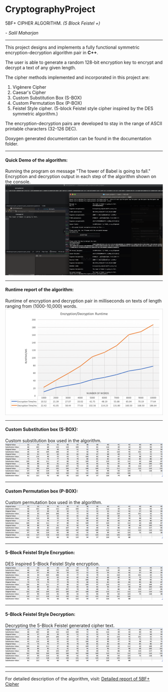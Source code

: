 # CryptographyProject
5BF+ CIPHER ALGORITHM. *(5 Block Feistel +)*


*- Salil Maharjan*

***

This project designs and implements a fully functional symmetric encryption-decryption algorithm pair in **C++**. 

The user is able to generate a random 128-bit encryption key to encrypt and decrypt a text of any given length. 

The cipher methods implemented and incorporated in this project are:
1. Vigènere Cipher
2. Caesar's Cipher
3. Custom Substitution Box (S-BOX)
4. Custom Permutation Box (P-BOX)
5. Feistel Style cipher. (5-block Feistel style cipher inspired by the DES symmetric algorithm.)

The encryption-decryption pairs are developed to stay in the range of ASCII printable characters (32-126 DEC).

Doxygen generated documentation can be found in the documentation folder.

---

#### Quick Demo of the algorithm:
Running the program on message "The tower of Babel is going to fall."
Encryption and decryption output in each step of the algorithm shown on the console.
![alt text](img/demo.png "Cryptography Algorithm Demo")

---

#### Runtime report of the algorithm:
Runtime of encryption and decryption pair in milliseconds on texts of length ranging from (1000-10,000) words.
![alt text](img/newRuntime.png "Runtime report")

---

#### Custom Substitution box (S-BOX):
Custom substitution box used in the algorithm.
![alt text](img/sbox.png "Custom substitution box S-box")

---

#### Custom Permutation box (P-BOX):
Custom permutation box used in the algorithm.
![alt text](img/sbox.png "Custom substitution box S-box")

---

#### 5-Block Feistel Style Encryption:
DES inspired 5-Block Feistel Style encryption.
![alt text](img/sbox.png "Custom substitution box S-box")

---

#### 5-Block Feistel Style Decryption:
Decrypting the 5-Block Feistel generated cipher text.
![alt text](img/sbox.png "Custom substitution box S-box")

---
***






For detailed description of the algorithm, visit: [Detailed report of 5BF+ Cipher](https://www.google.com)



